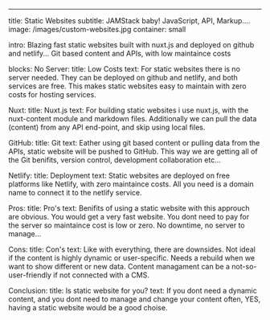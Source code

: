 ---
title: Static Websites
subtitle: JAMStack baby! JavaScript, API, Markup....
image: /images/custom-websites.jpg
container: small

intro: Blazing fast static websites built with nuxt.js and deployed on github and netlify... Git based content and APIs, with low maintaince costs

blocks:
  No Server:
    title: Low Costs
    text: For static websites there is no server needed. They can be deployed on github and netlify, and both services are free. This makes static websites easy to maintain with zero costs for hosting services.

  Nuxt: 
    title: Nuxt.js
    text: For building static websites i use nuxt.js, with the nuxt-content module and markdown files. Additionally we can pull the data (content) from any API end-point, and skip using local files.

  GitHub: 
    title: Git
    text: Eather using git based content or pulling data from the APIs, static website will be pushed to GitHub. This way we are getting all of the Git benifits, version control, development collaboration etc... 

  Netlify:
    title: Deployment 
    text: Static websites are deployed on free platforms like Netlify, with zero maintaince costs. All you need is a domain name to connect it to the netlify service.

  Pros:
    title: Pro's
    text: Benifits of using a static website with this approuch are obvious. You would get a very fast website. You dont need to pay for the server so maintaince cost is low or zero. No downtime, no server to manage...

  Cons:
    title: Con's
    text: Like with everything, there are downsides. Not ideal if the content is highly dynamic or user-specific. Needs a rebuild when we want to show different or new data. Content managament can be a not-so-user-friendly if not connected with a CMS.

  Conclusion:
    title: Is static website for you?
    text: If you dont need a dynamic content, and you dont need to manage and change your content often, YES, having a static website would be a good choise.